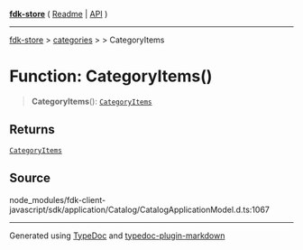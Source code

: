 [**fdk-store**](../../../README.md) ( [Readme](../../../README.md) \| [API](../../../API.md) )

---

[fdk-store](../../../API.md) > [categories](../../README.md) > [<internal>](../README.md) > CategoryItems

# Function: CategoryItems()

> **CategoryItems**(): [`CategoryItems`](../type-aliases/type-alias.CategoryItems.md)

## Returns

[`CategoryItems`](../type-aliases/type-alias.CategoryItems.md)

## Source

node_modules/fdk-client-javascript/sdk/application/Catalog/CatalogApplicationModel.d.ts:1067

---

Generated using [TypeDoc](https://typedoc.org/) and [typedoc-plugin-markdown](https://www.npmjs.com/package/typedoc-plugin-markdown)
